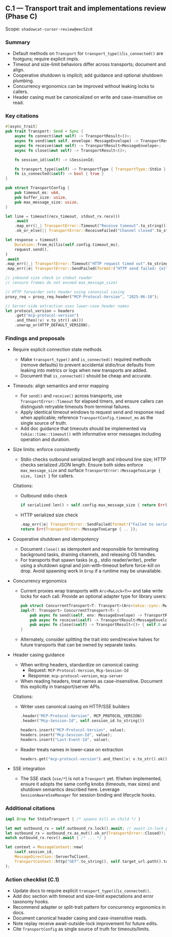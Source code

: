 ## C.1 — Transport trait and implementations review (Phase C)

Scope: `shadowcat-cursor-review@eec52c8`

### Summary
- Default methods on `Transport` for `transport_type()`/`is_connected()` are footguns; require explicit impls.
- Timeout and size-limit behaviors differ across transports; document and align.
- Cooperative shutdown is implicit; add guidance and optional shutdown plumbing.
- Concurrency ergonomics can be improved without leaking locks to callers.
- Header casing must be canonicalized on write and case-insensitive on read.

### Key citations
```112:131:shadowcat-cursor-review/src/transport/mod.rs
#[async_trait]
pub trait Transport: Send + Sync {
    async fn connect(&mut self) -> TransportResult<()>;
    async fn send(&mut self, envelope: MessageEnvelope) -> TransportResult<()>;
    async fn receive(&mut self) -> TransportResult<MessageEnvelope>;
    async fn close(&mut self) -> TransportResult<()>;

    fn session_id(&self) -> &SessionId;

    fn transport_type(&self) -> TransportType { TransportType::Stdio }
    fn is_connected(&self) -> bool { true }
}
```

```96:100:shadowcat-cursor-review/src/transport/mod.rs
pub struct TransportConfig {
    pub timeout_ms: u64,
    pub buffer_size: usize,
    pub max_message_size: usize,
}
```

```351:357:shadowcat-cursor-review/src/transport/stdio.rs
let line = timeout(recv_timeout, stdout_rx.recv())
    .await
    .map_err(|_| TransportError::Timeout("Receive timeout".to_string()))?
    .ok_or_else(|| TransportError::ReceiveFailed("Channel closed".to_string()))?;
```

```255:263:shadowcat-cursor-review/src/transport/http.rs
let response = timeout(
    Duration::from_millis(self.config.timeout_ms),
    request.send(),
)
.await
.map_err(|_| TransportError::Timeout("HTTP request timed out".to_string()))?
.map_err(|e| TransportError::SendFailed(format!("HTTP send failed: {e}")))?;
```

```119:126:shadowcat-cursor-review/src/transport/stdio.rs
// inbound size check in stdout reader
// (ensure frames do not exceed max_message_size)
```

```818:827:shadowcat-cursor-review/src/proxy/forward.rs
// HTTP forwarder sets header using canonical casing
proxy_req = proxy_req.header("MCP-Protocol-Version", "2025-06-18");
```

```73:98:shadowcat-cursor-review/src/transport/http_mcp.rs
// Server-side extraction uses lower-case header names
let protocol_version = headers
    .get("mcp-protocol-version")
    .and_then(|v| v.to_str().ok())
    .unwrap_or(HTTP_DEFAULT_VERSION);
```

### Findings and proposals
- Require explicit connection state methods
  - Make `transport_type()` and `is_connected()` required methods (remove defaults) to prevent accidental stdio/true defaults from leaking into metrics or logs when new transports are added.
  - Document that `is_connected()` should be cheap and accurate.

- Timeouts: align semantics and error mapping
  - For `send()` and `receive()` across transports, use `TransportError::Timeout` for elapsed timers, and ensure callers can distinguish retryable timeouts from terminal failures.
  - Apply identical timeout windows to request send and response read when applicable; reference `TransportConfig.timeout_ms` as the single source of truth.
  - Add doc guidance that timeouts should be implemented via `tokio::time::timeout()` with informative error messages including operation and duration.

- Size limits: enforce consistently
  - Stdio checks outbound serialized length and inbound line size; HTTP checks serialized JSON length. Ensure both sides enforce `max_message_size` and surface `TransportError::MessageTooLarge { size, limit }` for callers.

  Citations:
  - Outbound stdio check
    ```312:321:shadowcat-cursor-review/src/transport/stdio.rs
    if serialized.len() > self.config.max_message_size { return Err(TransportError::MessageTooLarge { .. }); }
    ```
  - HTTP serialized size check
    ```85:99:shadowcat-cursor-review/src/transport/http.rs
    .map_err(|e| TransportError::SendFailed(format!("Failed to serialize: {e}")))?;
    return Err(TransportError::MessageTooLarge { .. });
    ```

- Cooperative shutdown and idempotency
  - Document `close()` as idempotent and responsible for terminating background tasks, draining channels, and releasing OS handles.
  - For transports that spawn tasks (e.g., stdio reader/writer), prefer using a shutdown signal and join-with-timeout before force-kill on drop. Avoid spawning work in `Drop` if a runtime may be unavailable.

- Concurrency ergonomics
  - Current proxies wrap transports with `Arc<RwLock<T>>` and take write locks for each call. Provide an optional adapter type for library users:

    ```rust
    pub struct ConcurrentTransport<T: Transport>(Arc<tokio::sync::RwLock<T>>);
    impl<T: Transport> ConcurrentTransport<T> {
        pub async fn send(&self, env: MessageEnvelope) -> TransportResult<()> { self.0.write().await.send(env).await }
        pub async fn receive(&self) -> TransportResult<MessageEnvelope> { self.0.write().await.receive().await }
        pub async fn close(&self) -> TransportResult<()> { self.0.write().await.close().await }
    }
    ```
  - Alternately, consider splitting the trait into send/receive halves for future transports that can be owned by separate tasks.

- Header casing guidance
  - When writing headers, standardize on canonical casing:
    - Request: `MCP-Protocol-Version`, `Mcp-Session-Id`
    - Response: `mcp-protocol-version`, `mcp-server`
  - When reading headers, treat names as case-insensitive. Document this explicitly in transport/server APIs.

  Citations:
  - Writer uses canonical casing on HTTP/SSE builders
    ```97:100:shadowcat-cursor-review/src/transport/http.rs
    .header("MCP-Protocol-Version", MCP_PROTOCOL_VERSION)
    .header("Mcp-Session-Id", self.session_id.to_string())
    ```
    ```285:301:shadowcat-cursor-review/src/transport/sse/session.rs
    headers.insert("MCP-Protocol-Version", value);
    headers.insert("Mcp-Session-Id", value);
    headers.insert("Last-Event-Id", value);
    ```
  - Reader treats names in lower-case on extraction
    ```73:98:shadowcat-cursor-review/src/transport/http_mcp.rs
    headers.get("mcp-protocol-version").and_then(|v| v.to_str().ok())
    ```

- SSE integration
  - The SSE stack (`sse/*`) is not a `Transport` yet. If/when implemented, ensure it adopts the same config knobs (timeouts, max sizes) and shutdown semantics described here. Leverage `SessionAwareSseManager` for session binding and lifecycle hooks.

### Additional citations
```451:459:shadowcat-cursor-review/src/transport/stdio.rs
impl Drop for StdioTransport { /* spawns kill on child */ }
```

```368:381:shadowcat-cursor-review/src/transport/replay.rs
let mut outbound_rx = self.outbound_rx.lock().await; // await-in-lock pattern
let outbound_rx = outbound_rx.as_mut().ok_or(TransportError::Closed)?;
match outbound_rx.recv().await { /* ... */ }
```

```455:463:shadowcat-cursor-review/src/transport/http.rs
let context = MessageContext::new(
    &self.session_id,
    MessageDirection::ServerToClient,
    TransportContext::http("GET".to_string(), self.target_url.path().to_string()),
);
```

### Action checklist (C.1)
- Update docs to require explicit `transport_type()`/`is_connected()`.
- Add doc section with timeout and size-limit expectations and error taxonomy hooks.
- Recommend adapter or split-trait pattern for concurrency ergonomics in docs.
- Document canonical header casing and case-insensitive reads.
- Note replay receive await-outside-lock improvement for future edits.
- Cite `TransportConfig` as single source of truth for timeouts/limits.
